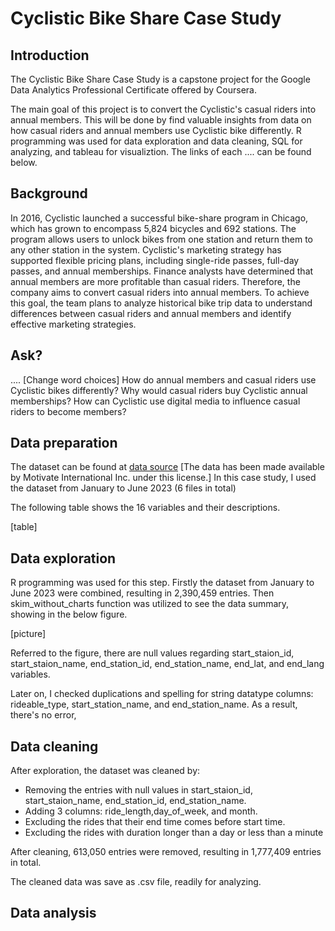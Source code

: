 # Cyclistic Bike Share Case Study

## Introduction
The Cyclistic Bike Share Case Study is a capstone project for the Google Data Analytics Professional Certificate offered by Coursera.

The main goal of this project is to convert the Cyclistic's casual riders into annual members. This will be done by find valuable insights from data on how casual riders and annual members use Cyclistic bike differently. R programming was used for data exploration and data cleaning, SQL for analyzing, and tableau for visualiztion. The links of each .... can be found below.


## Background
In 2016, Cyclistic launched a successful bike-share program in Chicago, which has grown to encompass 5,824 bicycles and 692 stations. The program allows users to unlock bikes from one station and return them to any other station in the system. Cyclistic's marketing strategy has supported flexible pricing plans, including single-ride passes, full-day passes, and annual memberships. Finance analysts have determined that annual members are more profitable than casual riders. Therefore, the company aims to convert casual riders into annual members. To achieve this goal, the team plans to analyze historical bike trip data to understand differences between casual riders and annual members and identify effective marketing strategies.

## Ask?
....
[Change word choices]
How do annual members and casual riders use Cyclistic bikes differently?
Why would casual riders buy Cyclistic annual memberships?
How can Cyclistic use digital media to influence casual riders to become members?


## Data preparation
The dataset can be found at [data source](https://divvy-tripdata.s3.amazonaws.com/index.html)
[The data has been made available by Motivate International Inc. under this license.]
In this case study, I used the dataset from January to June 2023 (6 files in total)

The following table shows the 16 variables and their descriptions.

[table]

## Data exploration
R programming was used for this step. Firstly the dataset from January to June 2023 were combined, resulting in 2,390,459 entries.
Then skim_without_charts function was utilized to see the data summary, showing in the below figure.

[picture]

Referred to the figure, there are null values regarding start_staion_id, start_staion_name, end_station_id, end_station_name, end_lat, and end_lang variables.

Later on, I checked duplications and spelling for string datatype columns: rideable_type, start_station_name, and end_station_name. As a result, there's no error,

## Data cleaning

After exploration, the dataset was cleaned by:

- Removing the entries with null values in start_staion_id, start_staion_name, end_station_id, end_station_name.
- Adding 3 columns: ride_length,day_of_week, and month.
- Excluding the rides that their end time comes before start time.
- Excluding the rides with duration longer than a day or less than a minute

After cleaning, 613,050 entries were removed, resulting in 1,777,409 entries in total.

The cleaned data was save as .csv file, readily for analyzing.


## Data analysis

